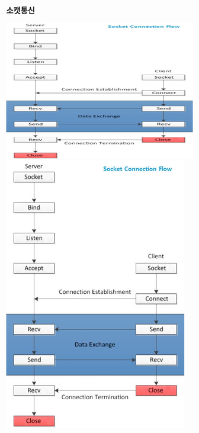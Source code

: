 ## 소캣통신 

<img src="/img/socket_comm1.JPG"  width="700" height="370"></img>
![캡처](/img/socket_comm1.JPG)
